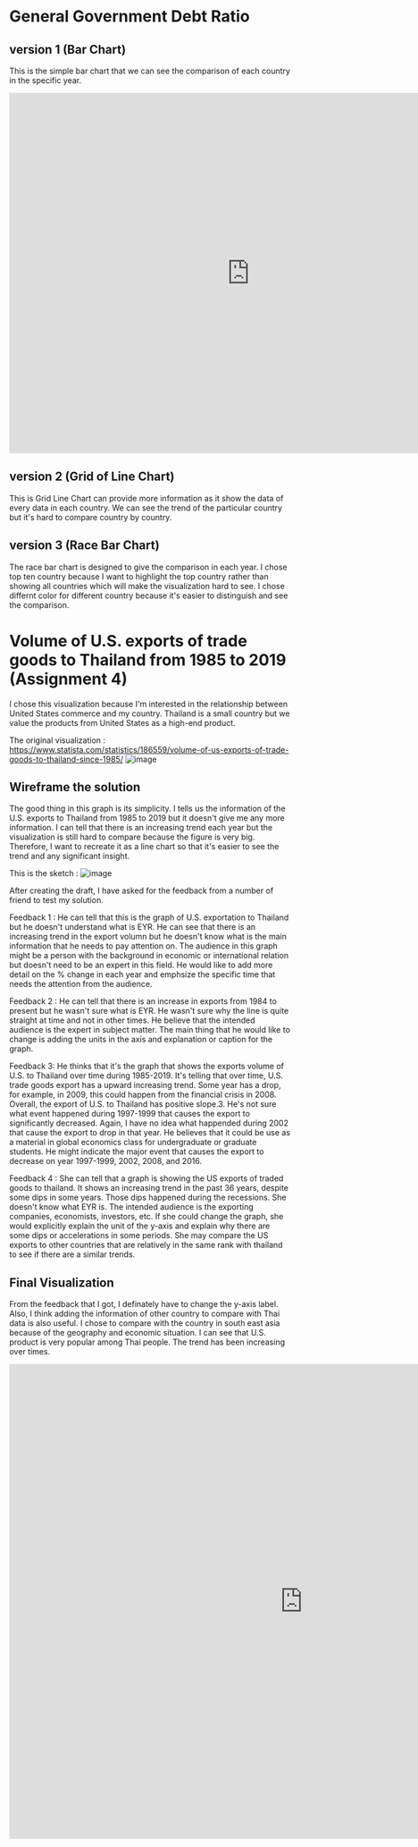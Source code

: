 # General Government Debt Ratio 

## version 1 (Bar Chart)
This is the simple bar chart that we can see the comparison of each country in the specific year.
<iframe src="https://data.oecd.org/chart/65Ff" width="860" height="645" style="border: 0" mozallowfullscreen="true" webkitallowfullscreen="true" allowfullscreen="true"><a href="https://data.oecd.org/chart/65Ff" target="_blank">OECD Chart: General government debt, Total, % of GDP, Annual, 2015</a></iframe>

## version 2 (Grid of Line Chart)
This is Grid Line Chart can provide more information as it show the data of every data in each country. We can see the trend of the particular country but it's hard to compare country by country.
<div class="flourish-embed flourish-chart" data-src="visualisation/3722143" data-url="https://flo.uri.sh/visualisation/3722143/embed" aria-label=""><script src="https://public.flourish.studio/resources/embed.js"></script></div>

## version 3 (Race Bar Chart)
The race bar chart is designed to give the comparison in each year. I chose top ten country because I want to highlight the top country rather than showing all countries which will make the visualization hard to see. I chose differnt color for different country because it's easier to distinguish and see the comparison.
<div class="flourish-embed flourish-bar-chart-race" data-src="visualisation/3747893" data-url="https://flo.uri.sh/visualisation/3747893/embed" aria-label=""><script src="https://public.flourish.studio/resources/embed.js"></script></div>

# Volume of U.S. exports of trade goods to Thailand from 1985 to 2019 (Assignment 4)
I chose this visualization because I'm interested in the relationship between United States commerce and my country. Thailand is a small country but we value the products from United States as a high-end product.

The original visualization : https://www.statista.com/statistics/186559/volume-of-us-exports-of-trade-goods-to-thailand-since-1985/
![image](original_viz.png)

## Wireframe the solution
The good thing in this graph is its simplicity. I tells us the information of the U.S. exports to Thailand from 1985 to 2019 but it doesn't give me any more information. I can tell that there is an increasing trend each year but the visualization is still hard to compare because the figure is very big. Therefore, I want to recreate it as a line chart so that it's easier to see the trend and any significant insight.

This is the sketch :
![image](sketch.png)

After creating the draft, I have asked for the feedback from a number of friend to test my solution.

Feedback 1 : He can tell that this is the graph of U.S. exportation to Thailand but he doesn't understand what is EYR. He can see that there is an increasing trend in the export volumn but he doesn't know what is the main information that he needs to pay attention on. The audience in this graph might be a person with the background in economic or international relation but doesn't need to be an expert in this field. He would like to add more detail on the % change in each year and emphsize the specific time that needs the attention from the audience.

Feedback 2 : He can tell that there is an increase in exports from 1984 to present but he wasn't sure what is EYR. He wasn't sure why the line is quite straight at time and not in other times. He believe that the intended audience is the expert in subject matter. The main thing that he would like to change is adding the units in the axis and explanation or caption for the graph.

Feedback 3: He thinks that it's the graph that shows the exports volume of U.S. to Thailand over time during 1985-2019. It's telling that over time, U.S. trade goods export has a upward increasing trend. Some year has a drop, for example, in 2009, this could happen from the financial crisis in 2008. Overall, the export of U.S. to Thailand has positive slope.3. He's not sure what event happened during 1997-1999 that causes the export to significantly decreased. Again, I have no idea what happended during 2002 that cause the export to drop in that year. He believes that it could be use as a material in global economics class for undergraduate or graduate students. He might indicate the major event that causes the export to decrease on year 1997-1999, 2002, 2008, and 2016.

Feedback 4 : She can tell that a graph is showing the US exports of traded goods to thailand. It shows an increasing trend in the past 36 years, despite some dips in some years. Those dips happened during the recessions. She doesn't know what EYR is. The intended audience is the exporting companies, economists, investors, etc. If she could change the graph, she would explicitly explain the unit of the y-axis and explain why there are some dips or accelerations in some periods. She may compare the US exports to other countries that are relatively in the same rank with thailand to see if there are a similar trends. 

## Final Visualization
From the feedback that I got, I definately have to change the y-axis label. Also, I think adding the information of other country to compare with Thai data is also useful. I chose to compare with the country in south east asia because of the geography and economic situation. I can see that U.S. product is very popular among Thai people. The trend has been increasing over times.

<iframe seamless frameborder="0" src="https://public.tableau.com/views/HW3_16009890710200/Sheet1?:embed=yes&:display_count=yes&:showVizHome=no" width = '1050' height = '850' scrolling='yes' ></iframe>

